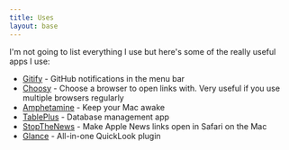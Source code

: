 ```yaml
---
title: Uses
layout: base
---
```


I'm not going to list everything I use but here's some of the really useful apps I use:

- [Gitify](https://github.com/manosim/gitify) - GitHub notifications in the menu bar
- [Choosy](https://www.choosyosx.com) - Choose a browser to open links with. Very useful if you use multiple browsers regularly
- [Amphetamine](https://roaringapps.com/app/amphetamine) - Keep your Mac awake
- [TablePlus](https://tableplus.com) - Database management app
- [StopTheNews](https://lapcatsoftware.com/articles/StopTheNews.html) - Make Apple News links open in Safari on the Mac
- [Glance](https://github.com/samuelmeuli/glance) - All-in-one QuickLook plugin